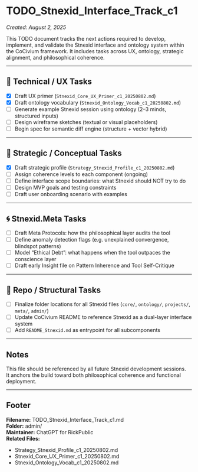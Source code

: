 # TODO_Stnexid_Interface_Track_c1
_Created: August 2, 2025_

This TODO document tracks the next actions required to develop, implement, and validate the Stnexid interface and ontology system within the CoCivium framework. It includes tasks across UX, ontology, strategic alignment, and philosophical coherence.

---

## 🔧 Technical / UX Tasks

- [x] Draft UX primer (`Stnexid_Core_UX_Primer_c1_20250802.md`)
- [x] Draft ontology vocabulary (`Stnexid_Ontology_Vocab_c1_20250802.md`)
- [ ] Generate example Stnexid session using ontology (2–3 minds, structured inputs)
- [ ] Design wireframe sketches (textual or visual placeholders)
- [ ] Begin spec for semantic diff engine (structure + vector hybrid)

---

## 🧠 Strategic / Conceptual Tasks

- [x] Draft strategic profile (`Strategy_Stnexid_Profile_c1_20250802.md`)
- [ ] Assign coherence levels to each component (ongoing)
- [ ] Define interface scope boundaries: what Stnexid should NOT try to do
- [ ] Design MVP goals and testing constraints
- [ ] Draft user onboarding scenario with examples

---

## 🌀 Stnexid.Meta Tasks

- [ ] Draft Meta Protocols: how the philosophical layer audits the tool
- [ ] Define anomaly detection flags (e.g. unexplained convergence, blindspot patterns)
- [ ] Model “Ethical Debt”: what happens when the tool outpaces the conscience layer
- [ ] Draft early Insight file on Pattern Inherence and Tool Self-Critique

---

## 📁 Repo / Structural Tasks

- [ ] Finalize folder locations for all Stnexid files (`core/`, `ontology/`, `projects/`, `meta/`, `admin/`)
- [ ] Update CoCivium README to reference Stnexid as a dual-layer interface system
- [ ] Add `README_Stnexid.md` as entrypoint for all subcomponents

---

## Notes

This file should be referenced by all future Stnexid development sessions.  
It anchors the build toward both philosophical coherence and functional deployment.

---

## Footer

**Filename:** TODO_Stnexid_Interface_Track_c1.md  
**Folder:** admin/  
**Maintainer:** ChatGPT for RickPublic  
**Related Files:**  
- Strategy_Stnexid_Profile_c1_20250802.md  
- Stnexid_Core_UX_Primer_c1_20250802.md  
- Stnexid_Ontology_Vocab_c1_20250802.md  


